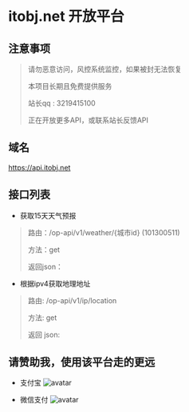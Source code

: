 # itobj.net 开放平台

## 注意事项

> 请勿恶意访问，风控系统监控，如果被封无法恢复
>
>本项目长期且免费提供服务
>
>站长qq : 3219415100
>
>正在开放更多API，或联系站长反馈API

## 域名

https://api.itobj.net

## 接口列表

- 获取15天天气预报

>
>路由：/op-api/v1/weather/{城市id}  (101300511)
>
>方法：get
>
>返回json：
>
>

- 根据ipv4获取地理地址

>
>路由: /op-api/v1/ip/location
>
>方法: get
>
>返回 json:
> 
> 
## 请赞助我，使用该平台走的更远
- 支付宝
  ![avatar](https://s.itobj.net/img/pay/ali_pay.png)
  
- 微信支付
  ![avatar](https://s.itobj.net/img/pay/wecaht_pay.png)

